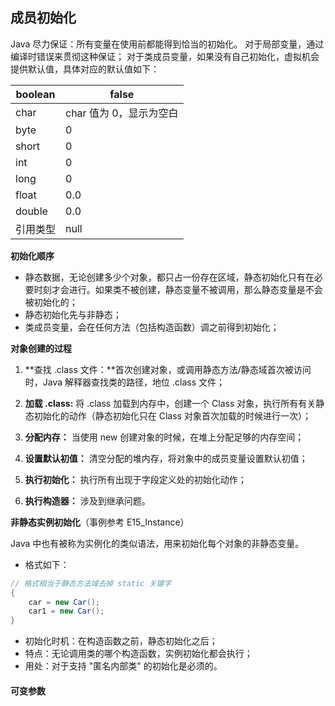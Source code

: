 ## 成员初始化

Java 尽力保证：所有变量在使用前都能得到恰当的初始化。
对于局部变量，通过编译时错误来贯彻这种保证；
对于类成员变量，如果没有自己初始化，虚拟机会提供默认值，具体对应的默认值如下：

| boolean  | false                   |
| -------- | ----------------------- |
| char     | char 值为 0，显示为空白 |
| byte     | 0                       |
| short    | 0                       |
| int      | 0                       |
| long     | 0                       |
| float    | 0.0                     |
| double   | 0.0                     |
| 引用类型 | null                    |

**初始化顺序**

* 静态数据，无论创建多少个对象，都只占一份存在区域，静态初始化只有在必要时刻才会进行。如果类不被创建，静态变量不被调用，那么静态变量是不会被初始化的；
* 静态初始化先与非静态；
* 类成员变量，会在任何方法（包括构造函数）调之前得到初始化；

**对象创建的过程**

1. **查找 .class 文件：**首次创建对象，或调用静态方法/静态域首次被访问时，Java 解释器查找类的路径，地位 .class 文件；

2. **加载 .class:**  将 .class 加载到内存中，创建一个 Class 对象，执行所有有关静态初始化的动作（静态初始化只在 Class 对象首次加载的时候进行一次）；

3. **分配内存：** 当使用 new 创建对象的时候，在堆上分配足够的内存空间；

4. **设置默认初值：** 清空分配的堆内存，将对象中的成员变量设置默认初值；

5. **执行初始化：** 执行所有出现于字段定义处的初始化动作；

6. **执行构造器：** 涉及到继承问题。


**非静态实例初始化**（事例参考 E15_Instance）

Java 中也有被称为实例化的类似语法，用来初始化每个对象的非静态变量。

* 格式如下：

```java
// 格式相当于静态方法域去掉 static 关键字
{
    car = new Car();
    car1 = new Car();
}
```

* 初始化时机：在构造函数之前，静态初始化之后；
* 特点：无论调用类的哪个构造函数，实例初始化都会执行；
* 用处：对于支持 "匿名内部类" 的初始化是必须的。

#### 可变参数

